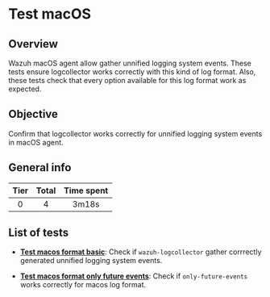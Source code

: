 # Test macOS

## Overview 

Wazuh macOS agent allow gather unnified logging system events. These tests ensure logcollector works correctly with this
kind of log format. Also, these tests check that every option available for this log format work as expected.

## Objective

Confirm that logcollector works correctly for unnified logging system events in macOS agent.

## General info

|Tier | Total | Time spent |
| :--:| :--:  | :--:       |
| 0   |    4 |    3m18s   |


## List of tests

- **[Test macos format basic](test_macos_format_basic.md)**: Check if `wazuh-logcollector` gather corrrectly generated 
unnified logging system events.
    
- **[Test macos format only future events](test_macos_format_only_future_events.md)**: Check if `only-future-events`
  works correctly for macos log format.